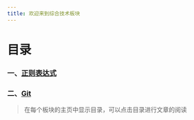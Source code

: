 ```yaml
---
title: 欢迎来到综合技术板块
---
```

# 目录

### 一、[正则表达式](./regex)
### 二、[Git](./git)  
>在每个板块的主页中显示目录，可以点击目录进行文章的阅读